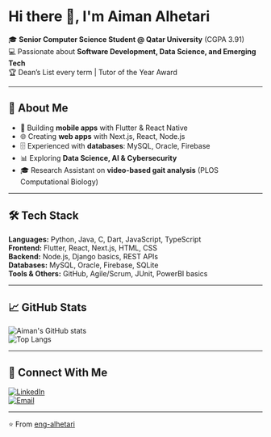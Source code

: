 # Hi there 👋, I'm Aiman Alhetari  

🎓 **Senior Computer Science Student @ Qatar University** (CGPA 3.91)  
💻 Passionate about **Software Development, Data Science, and Emerging Tech**  
🏆 Dean’s List every term | Tutor of the Year Award  

---

## 🚀 About Me  
- 📱 Building **mobile apps** with Flutter & React Native  
- 🌐 Creating **web apps** with Next.js, React, Node.js  
- 🗄 Experienced with **databases**: MySQL, Oracle, Firebase  
- 📊 Exploring **Data Science, AI & Cybersecurity**  
- 🎓 Research Assistant on **video-based gait analysis** (PLOS Computational Biology)  

---

## 🛠 Tech Stack  
**Languages:** Python, Java, C, Dart, JavaScript, TypeScript  
**Frontend:** Flutter, React, Next.js, HTML, CSS  
**Backend:** Node.js, Django basics, REST APIs  
**Databases:** MySQL, Oracle, Firebase, SQLite  
**Tools & Others:** GitHub, Agile/Scrum, JUnit, PowerBI basics  

---

## 📈 GitHub Stats  
![Aiman's GitHub stats](https://github-readme-stats.vercel.app/api?username=eng-alhetari&show_icons=true&theme=tokyonight)  
![Top Langs](https://github-readme-stats.vercel.app/api/top-langs/?username=eng-alhetari&layout=compact&theme=tokyonight)  

---

## 🔗 Connect With Me  
[![LinkedIn](https://img.shields.io/badge/LinkedIn-blue?style=for-the-badge&logo=linkedin)](https://www.linkedin.com/in/aiman-alhetari-a91bbb219)  
[![Email](https://img.shields.io/badge/Email-red?style=for-the-badge&logo=gmail)](mailto:alhetarya@gmail.com)  

---

⭐️ From [eng-alhetari](https://github.com/eng-alhetari)
